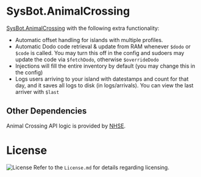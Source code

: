 # SysBot.AnimalCrossing
[SysBot.AnimalCrossing](https://github.com/kwsch/SysBot.AnimalCrossing) with the following extra functionality:

* Automatic offset handling for islands with multiple profiles.
* Automatic Dodo code retrieval & update from RAM whenever `$dodo` or `$code` is called. You may turn this off in the config and sudoers may update the code via `$fetchDodo`, otherwise `$overrideDodo`
* Injections will fill the entire inventory by default (you may change this in the config)
* Logs users arriving to your island with datestamps and count for that day, and it saves all logs to disk (in logs/arrivals). You can view the last arriver with `$last`

## Other Dependencies
Animal Crossing API logic is provided by [NHSE](https://github.com/kwsch/NHSE/).

# License
![License](https://img.shields.io/badge/License-AGPLv3-blue.svg)
Refer to the `License.md` for details regarding licensing.
